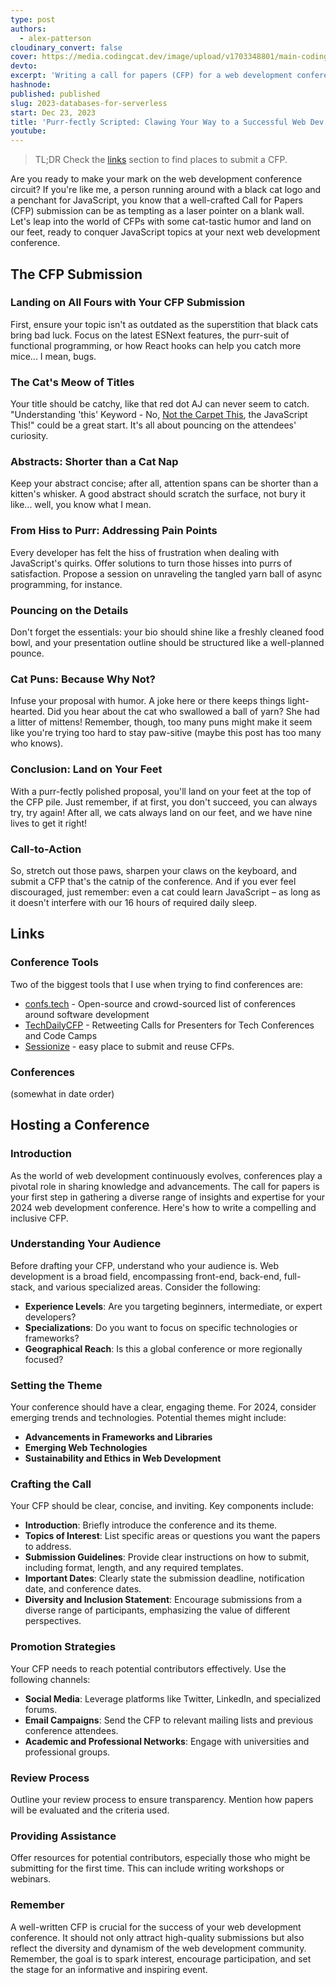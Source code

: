```yaml
---
type: post
authors:
  - alex-patterson
cloudinary_convert: false
cover: https://media.codingcat.dev/image/upload/v1703348801/main-codingcatdev-photo/blog-cfp-2024.png
devto:
excerpt: 'Writing a call for papers (CFP) for a web development conference in 2024 requires a strategic approach to create high-quality submissions that reflect the latest trends and innovations in the field, this is a guide to creating an effective CFP in 2024'
hashnode:
published: published
slug: 2023-databases-for-serverless
start: Dec 23, 2023
title: 'Purr-fectly Scripted: Clawing Your Way to a Successful Web Dev CFP Submission in 2024!'
youtube:
---
```


<script lang="ts">
	import CFPTable from './CFPTable.svelte'
</script>

> TL;DR Check the [links](#links) section to find places to submit a CFP.

Are you ready to make your mark on the web development conference circuit? If you're like me, a person running around with a black cat logo and a penchant for JavaScript, you know that a well-crafted Call for Papers (CFP) submission can be as tempting as a laser pointer on a blank wall. Let's leap into the world of CFPs with some cat-tastic humor and land on our feet, ready to conquer JavaScript topics at your next web development conference.

## The CFP Submission

### Landing on All Fours with Your CFP Submission

First, ensure your topic isn't as outdated as the superstition that black cats bring bad luck. Focus on the latest ESNext features, the purr-suit of functional programming, or how React hooks can help you catch more mice... I mean, bugs.

### The Cat's Meow of Titles

Your title should be catchy, like that red dot AJ can never seem to catch. "Understanding 'this' Keyword - No, [Not the Carpet This](https://www.youtube.com/watch?v=8BRm-g6E-Lw), the JavaScript This!" could be a great start. It's all about pouncing on the attendees' curiosity.

### Abstracts: Shorter than a Cat Nap

Keep your abstract concise; after all, attention spans can be shorter than a kitten's whisker. A good abstract should scratch the surface, not bury it like... well, you know what I mean.

### From Hiss to Purr: Addressing Pain Points

Every developer has felt the hiss of frustration when dealing with JavaScript's quirks. Offer solutions to turn those hisses into purrs of satisfaction. Propose a session on unraveling the tangled yarn ball of async programming, for instance.

### Pouncing on the Details

Don't forget the essentials: your bio should shine like a freshly cleaned food bowl, and your presentation outline should be structured like a well-planned pounce.

### Cat Puns: Because Why Not?

Infuse your proposal with humor. A joke here or there keeps things light-hearted. Did you hear about the cat who swallowed a ball of yarn? She had a litter of mittens! Remember, though, too many puns might make it seem like you're trying too hard to stay paw-sitive (maybe this post has too many who knows).

### Conclusion: Land on Your Feet

With a purr-fectly polished proposal, you'll land on your feet at the top of the CFP pile. Just remember, if at first, you don't succeed, you can always try, try again! After all, we cats always land on our feet, and we have nine lives to get it right!

### Call-to-Action

So, stretch out those paws, sharpen your claws on the keyboard, and submit a CFP that's the catnip of the conference. And if you ever feel discouraged, just remember: even a cat could learn JavaScript – as long as it doesn't interfere with our 16 hours of required daily sleep.

## Links

### Conference Tools

Two of the biggest tools that I use when trying to find conferences are:

- [confs.tech​](https://confs.tech/​) - Open-source and crowd-sourced list of conferences around software development
- [TechDailyCFP](https://twitter.com/TechDailyCFP) - Retweeting Calls for Presenters for Tech Conferences and Code Camps
- [Sessionize](https://sessionize.com/) - easy place to submit and reuse CFPs.

### Conferences

(somewhat in date order)
<CFPTable />

## Hosting a Conference

### Introduction

As the world of web development continuously evolves, conferences play a pivotal role in sharing knowledge and advancements. The call for papers is your first step in gathering a diverse range of insights and expertise for your 2024 web development conference. Here's how to write a compelling and inclusive CFP.

### Understanding Your Audience

Before drafting your CFP, understand who your audience is. Web development is a broad field, encompassing front-end, back-end, full-stack, and various specialized areas. Consider the following:

- **Experience Levels**: Are you targeting beginners, intermediate, or expert developers?
- **Specializations**: Do you want to focus on specific technologies or frameworks?
- **Geographical Reach**: Is this a global conference or more regionally focused?

### Setting the Theme

Your conference should have a clear, engaging theme. For 2024, consider emerging trends and technologies. Potential themes might include:

- **Advancements in Frameworks and Libraries**
- **Emerging Web Technologies**
- **Sustainability and Ethics in Web Development**

### Crafting the Call

Your CFP should be clear, concise, and inviting. Key components include:

- **Introduction**: Briefly introduce the conference and its theme.
- **Topics of Interest**: List specific areas or questions you want the papers to address.
- **Submission Guidelines**: Provide clear instructions on how to submit, including format, length, and any required templates.
- **Important Dates**: Clearly state the submission deadline, notification date, and conference dates.
- **Diversity and Inclusion Statement**: Encourage submissions from a diverse range of participants, emphasizing the value of different perspectives.

### Promotion Strategies

Your CFP needs to reach potential contributors effectively. Use the following channels:

- **Social Media**: Leverage platforms like Twitter, LinkedIn, and specialized forums.
- **Email Campaigns**: Send the CFP to relevant mailing lists and previous conference attendees.
- **Academic and Professional Networks**: Engage with universities and professional groups.

### Review Process

Outline your review process to ensure transparency. Mention how papers will be evaluated and the criteria used.

### Providing Assistance

Offer resources for potential contributors, especially those who might be submitting for the first time. This can include writing workshops or webinars.

### Remember

A well-written CFP is crucial for the success of your web development conference. It should not only attract high-quality submissions but also reflect the diversity and dynamism of the web development community. Remember, the goal is to spark interest, encourage participation, and set the stage for an informative and inspiring event.
